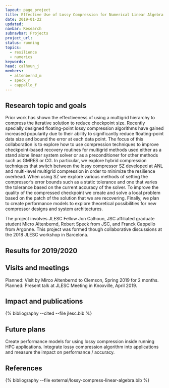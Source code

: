 ```yaml
---
layout: page_project
title: Effective Use of Lossy Compression for Numerical Linear Algebra Resilience and Performance 
date: 2019-01-22
updated:
navbar: Research
subnavbar: Projects
project_url:
status: running
topics:
  - resilience
  - numerics
keywords:
head: calhoun_j
members:
  - altenbernd_m
  - speck_r
  - cappello_f
---
```


## Research topic and goals

Prior work has shown the effectiveness of using a multigrid hierarchy to
compress the iterative solution to reduce checkpoint size. Recently specially
designed floating-point lossy compression algorithms have gained increased
popularity due to their ability to significantly reduce floating-point data
size and bound the error at each data point. The focus of this collaboration is to explore how to use
compression techniques to improve checkpoint-based recovery routines for
multigrid methods used either as a stand alone linear system solver or as a
preconditioner for other methods such as GMRES or CG. In particular, we explore
hybrid compression techniques that switch between the lossy compressor SZ
developed at ANL and multi-level multigrid compression in order to minimize the
resilience overhead. When using SZ we explore various methods of setting the
compressor’s error bounds such as a static tolerance and one that varies the
tolerance based on the current accuracy of the solver. To improve the quality
of the compressed checkpoint we create and solve a local problem based on the
patch of the solution that we are recovering. Finally, we plan to create performance
models to explore theoretical possibilities for new compressor designs and
system architectures.

The project involves JLESC Fellow Jon Calhoun, JSC affiliated graduate student
Micro Altenbernd, Robert Speck from JSC, and Franck Cappello from Argonne. This
project was formed though collaborative discussions at the 2018 JLESC workshop
in Barcelona.


## Results for 2019/2020


## Visits and meetings

Planned: Visit by Mirco Altenbernd to Clemson, Spring 2019 for 2 months.
Planned: Present talk at JLESC Meeting in Knoxville, April 2019.


## Impact and publications

{% bibliography --cited --file jlesc.bib %}


## Future plans

Create performance models for using lossy compression inside running HPC applications. Integrate lossy compression algorithm into applications and measure the impact on performance / accuracy.

## References


{% bibliography --file external/lossy-compress-linear-algebra.bib %}

